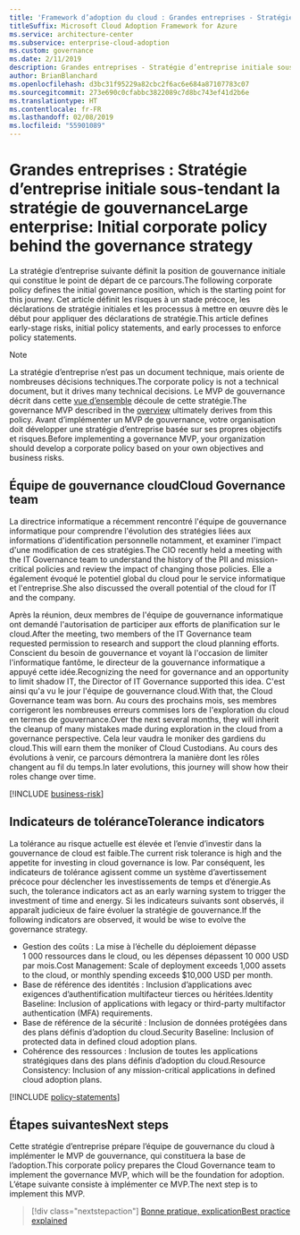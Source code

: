 ```yaml
---
title: 'Framework d’adoption du cloud : Grandes entreprises - Stratégie d’entreprise initiale sous-tendant la stratégie de gouvernance'
titleSuffix: Microsoft Cloud Adoption Framework for Azure
ms.service: architecture-center
ms.subservice: enterprise-cloud-adoption
ms.custom: governance
ms.date: 2/11/2019
description: Grandes entreprises - Stratégie d’entreprise initiale sous-tendant la stratégie de gouvernance.
author: BrianBlanchard
ms.openlocfilehash: d3bc31f95229a82cbc2f6ac6e684a87107783c07
ms.sourcegitcommit: 273e690c0cfabbc3822089c7d8bc743ef41d2b6e
ms.translationtype: HT
ms.contentlocale: fr-FR
ms.lasthandoff: 02/08/2019
ms.locfileid: "55901089"
---
```

# <a name="large-enterprise-initial-corporate-policy-behind-the-governance-strategy"></a><span data-ttu-id="6a91b-103">Grandes entreprises : Stratégie d’entreprise initiale sous-tendant la stratégie de gouvernance</span><span class="sxs-lookup"><span data-stu-id="6a91b-103">Large enterprise: Initial corporate policy behind the governance strategy</span></span>

<span data-ttu-id="6a91b-104">La stratégie d’entreprise suivante définit la position de gouvernance initiale qui constitue le point de départ de ce parcours.</span><span class="sxs-lookup"><span data-stu-id="6a91b-104">The following corporate policy defines the initial governance position, which is the starting point for this journey.</span></span> <span data-ttu-id="6a91b-105">Cet article définit les risques à un stade précoce, les déclarations de stratégie initiales et les processus à mettre en œuvre dès le début pour appliquer des déclarations de stratégie.</span><span class="sxs-lookup"><span data-stu-id="6a91b-105">This article defines early-stage risks, initial policy statements, and early processes to enforce policy statements.</span></span>

> [!NOTE]
><span data-ttu-id="6a91b-106">La stratégie d’entreprise n’est pas un document technique, mais oriente de nombreuses décisions techniques.</span><span class="sxs-lookup"><span data-stu-id="6a91b-106">The corporate policy is not a technical document, but it drives many technical decisions.</span></span> <span data-ttu-id="6a91b-107">Le MVP de gouvernance décrit dans cette [vue d’ensemble](./overview.md) découle de cette stratégie.</span><span class="sxs-lookup"><span data-stu-id="6a91b-107">The governance MVP described in the [overview](./overview.md) ultimately derives from this policy.</span></span> <span data-ttu-id="6a91b-108">Avant d’implémenter un MVP de gouvernance, votre organisation doit développer une stratégie d’entreprise basée sur ses propres objectifs et risques.</span><span class="sxs-lookup"><span data-stu-id="6a91b-108">Before implementing a governance MVP, your organization should develop a corporate policy based on your own objectives and business risks.</span></span>

## <a name="cloud-governance-team"></a><span data-ttu-id="6a91b-109">Équipe de gouvernance cloud</span><span class="sxs-lookup"><span data-stu-id="6a91b-109">Cloud Governance team</span></span>

<span data-ttu-id="6a91b-110">La directrice informatique a récemment rencontré l'équipe de gouvernance informatique pour comprendre l'évolution des stratégies liées aux informations d'identification personnelle notamment, et examiner l'impact d'une modification de ces stratégies.</span><span class="sxs-lookup"><span data-stu-id="6a91b-110">The CIO recently held a meeting with the IT Governance team to understand the history of the PII and mission-critical policies and review the impact of changing those policies.</span></span> <span data-ttu-id="6a91b-111">Elle a également évoqué le potentiel global du cloud pour le service informatique et l'entreprise.</span><span class="sxs-lookup"><span data-stu-id="6a91b-111">She also discussed the overall potential of the cloud for IT and the company.</span></span>

<span data-ttu-id="6a91b-112">Après la réunion, deux membres de l'équipe de gouvernance informatique ont demandé l'autorisation de participer aux efforts de planification sur le cloud.</span><span class="sxs-lookup"><span data-stu-id="6a91b-112">After the meeting, two members of the IT Governance team requested permission to research and support the cloud planning efforts.</span></span> <span data-ttu-id="6a91b-113">Conscient du besoin de gouvernance et voyant là l'occasion de limiter l'informatique fantôme, le directeur de la gouvernance informatique a appuyé cette idée.</span><span class="sxs-lookup"><span data-stu-id="6a91b-113">Recognizing the need for governance and an opportunity to limit shadow IT, the Director of IT Governance supported this idea.</span></span> <span data-ttu-id="6a91b-114">C'est ainsi qu'a vu le jour l'équipe de gouvernance cloud.</span><span class="sxs-lookup"><span data-stu-id="6a91b-114">With that, the Cloud Governance team was born.</span></span> <span data-ttu-id="6a91b-115">Au cours des prochains mois, ses membres corrigeront les nombreuses erreurs commises lors de l'exploration du cloud en termes de gouvernance.</span><span class="sxs-lookup"><span data-stu-id="6a91b-115">Over the next several months, they will inherit the cleanup of many mistakes made during exploration in the cloud from a governance perspective.</span></span> <span data-ttu-id="6a91b-116">Cela leur vaudra le moniker des gardiens du cloud.</span><span class="sxs-lookup"><span data-stu-id="6a91b-116">This will earn them the moniker of Cloud Custodians.</span></span> <span data-ttu-id="6a91b-117">Au cours des évolutions à venir, ce parcours démontrera la manière dont les rôles changent au fil du temps.</span><span class="sxs-lookup"><span data-stu-id="6a91b-117">In later evolutions, this journey will show how their roles change over time.</span></span>

[!INCLUDE [business-risk](../../../../../includes/cloud-adoption/governance/business-risks.md)]

## <a name="tolerance-indicators"></a><span data-ttu-id="6a91b-118">Indicateurs de tolérance</span><span class="sxs-lookup"><span data-stu-id="6a91b-118">Tolerance indicators</span></span>

<span data-ttu-id="6a91b-119">La tolérance au risque actuelle est élevée et l’envie d’investir dans la gouvernance de cloud est faible.</span><span class="sxs-lookup"><span data-stu-id="6a91b-119">The current risk tolerance is high and the appetite for investing in cloud governance is low.</span></span> <span data-ttu-id="6a91b-120">Par conséquent, les indicateurs de tolérance agissent comme un système d’avertissement précoce pour déclencher les investissements de temps et d’énergie.</span><span class="sxs-lookup"><span data-stu-id="6a91b-120">As such, the tolerance indicators act as an early warning system to trigger the investment of time and energy.</span></span> <span data-ttu-id="6a91b-121">Si les indicateurs suivants sont observés, il apparaît judicieux de faire évoluer la stratégie de gouvernance.</span><span class="sxs-lookup"><span data-stu-id="6a91b-121">If the following indicators are observed, it would be wise to evolve the governance strategy.</span></span>

- <span data-ttu-id="6a91b-122">Gestion des coûts : La mise à l’échelle du déploiement dépasse 1 000 ressources dans le cloud, ou les dépenses dépassent 10 000 USD par mois.</span><span class="sxs-lookup"><span data-stu-id="6a91b-122">Cost Management: Scale of deployment exceeds 1,000 assets to the cloud, or monthly spending exceeds $10,000 USD per month.</span></span>
- <span data-ttu-id="6a91b-123">Base de référence des identités : Inclusion d’applications avec exigences d’authentification multifacteur tierces ou héritées.</span><span class="sxs-lookup"><span data-stu-id="6a91b-123">Identity Baseline: Inclusion of applications with legacy or third-party multifactor authentication (MFA) requirements.</span></span>
- <span data-ttu-id="6a91b-124">Base de référence de la sécurité : Inclusion de données protégées dans des plans définis d’adoption du cloud.</span><span class="sxs-lookup"><span data-stu-id="6a91b-124">Security Baseline: Inclusion of protected data in defined cloud adoption plans.</span></span>
- <span data-ttu-id="6a91b-125">Cohérence des ressources : Inclusion de toutes les applications stratégiques dans des plans définis d’adoption du cloud.</span><span class="sxs-lookup"><span data-stu-id="6a91b-125">Resource Consistency: Inclusion of any mission-critical applications in defined cloud adoption plans.</span></span>

[!INCLUDE [policy-statements](../../../../../includes/cloud-adoption/governance/policy-statements.md)]

## <a name="next-steps"></a><span data-ttu-id="6a91b-126">Étapes suivantes</span><span class="sxs-lookup"><span data-stu-id="6a91b-126">Next steps</span></span>

<span data-ttu-id="6a91b-127">Cette stratégie d’entreprise prépare l’équipe de gouvernance du cloud à implémenter le MVP de gouvernance, qui constituera la base de l’adoption.</span><span class="sxs-lookup"><span data-stu-id="6a91b-127">This corporate policy prepares the Cloud Governance team to implement the governance MVP, which will be the foundation for adoption.</span></span> <span data-ttu-id="6a91b-128">L’étape suivante consiste à implémenter ce MVP.</span><span class="sxs-lookup"><span data-stu-id="6a91b-128">The next step is to implement this MVP.</span></span>

> [!div class="nextstepaction"]
> [<span data-ttu-id="6a91b-129">Bonne pratique, explication</span><span class="sxs-lookup"><span data-stu-id="6a91b-129">Best practice explained</span></span>](./best-practice-explained.md)